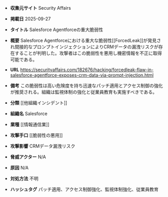 - **収集元サイト**
Security Affairs

- **掲載日**
2025-09-27

- **タイトル**
Salesforce Agentforceの重大脆弱性

- **概要**
Salesforce Agentforceにおける重大な脆弱性[[ForcedLeak]]が発見され間接的なプロンプトインジェクションによりCRMデータの漏洩リスクが存在することが判明した。攻撃者はこの脆弱性を悪用し機密情報を不正に取得可能である。

- **URL**
https://securityaffairs.com/182676/hacking/forcedleak-flaw-in-salesforce-agentforce-exposes-crm-data-via-prompt-injection.html

- **備考**
この脆弱性は高い危険度を持ち迅速なパッチ適用とアクセス制御の強化が推奨される。組織は監視体制の強化と従業員教育も実施すべきである。

- **分類**
[[他組織インシデント]]

- **組織名**
Salesforce

- **業種**
[[情報通信業]]

- **攻撃手口**
[[脆弱性の悪用]]

- **攻撃影響**
CRMデータ漏洩リスク

- **脅威アクター**
N/A

- **原因**
N/A

- **対処方法**
不明

- **ハッシュタグ**
パッチ適用、アクセス制御強化、監視体制強化、従業員教育
